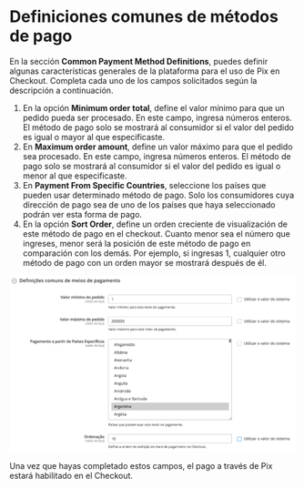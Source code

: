 # Definiciones comunes de métodos de pago

En la sección **Common Payment Method Definitions**, puedes definir algunas características generales de la plataforma para el uso de Pix en Checkout. Completa cada uno de los campos solicitados según la descripción a continuación.

1. En la opción **Minimum order total**, define el valor mínimo para que un pedido pueda ser procesado. En este campo, ingresa números enteros. El método de pago solo se mostrará al consumidor si el valor del pedido es igual o mayor al que especificaste.
2. En **Maximum order amount**, define un valor máximo para que el pedido sea procesado. En este campo, ingresa números enteros. El método de pago solo se mostrará al consumidor si el valor del pedido es igual o menor al que especificaste.
3. En **Payment From Specific Countries**, seleccione los países que pueden usar determinado método de pago. Solo los consumidores cuya dirección de pago sea de uno de los países que haya seleccionado podrán ver esta forma de pago.
4. En la opción **Sort Order**, define un orden creciente de visualización de este método de pago en el checkout. Cuanto menor sea el número que ingreses, menor será la posición de este método de pago en comparación con los demás. Por ejemplo, si ingresas 1, cualquier otro método de pago con un orden mayor se mostrará después de él.

![Common definitions](/images/magento-two/definicoes_comuns.png)

Una vez que hayas completado estos campos, el pago a través de Pix estará habilitado en el Checkout.